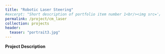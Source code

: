 ```yaml
---
title: "Robotic Laser Steering"
#excerpt: "Short description of portfolio item number 1<br/><img src='/images/Laser_scanner.png'>"
permalink: /project/cm_laser
collection: projects
header:
  teaser: "portrait3.jpg"
---
```


**Project Description**
